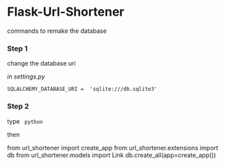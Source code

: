 # Flask-Url-Shortener

commands to remake the database

### Step 1 

change the database uri 

*in settings.py*

`SQLALCHEMY_DATABASE_URI =  'sqlite:///db.sqlite3' `

### Step 2

type ` python`

then

  from url_shortener import create_app
  from url_shortener.extensions import db
  from url_shortener.models import Link
  db.create_all(app=create_app())
